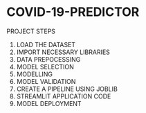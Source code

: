 # COVID-19-PREDICTOR

PROJECT STEPS
1.  LOAD THE DATASET
2.  IMPORT NECESSARY LIBRARIES
3.  DATA PREPOCESSING
4.  MODEL SELECTION
5.  MODELLING
6.  MODEL VALIDATION
7.  CREATE A PIPELINE USING JOBLIB
8.  STREAMLIT APPLICATION CODE
9.  MODEL DEPLOYMENT
